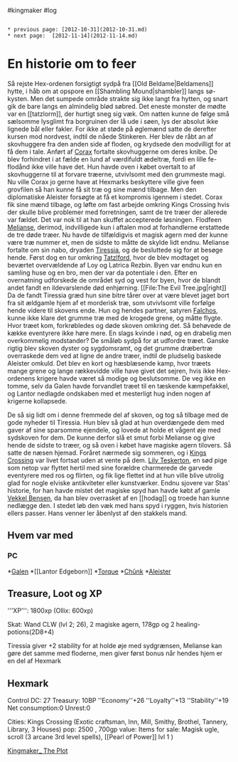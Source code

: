 #kingmaker #log

```ad-info

* previous page: [2012-10-31](2012-10-31.md)
* next page:  [2012-11-14](2012-11-14.md) 
```

# En historie om to feer  
 
Så rejste Hex-ordenen forsigtigt sydpå fra [[Old Beldame|Beldamens]] hytte, i håb om at opspore en [[Shambling Mound|shambler]] langs sø-kysten. Men det sumpede område strakte sig ikke langt fra hytten, og snart gik de bare langs en almindelig blød søbred. Det eneste monster de mødte var en [[tatzlorm]], der hurtigt sneg sig væk. Om natten kunne de følge små sælsomme lysglimt fra borgruinen der lå ude i søen, lys der absolut ikke lignede bål eller fakler. For ikke at støde på øglemænd satte de derefter kursen mod nordvest, indtil de nåede Stinkeren. Her blev de råbt an af skovhuggere fra den anden side af floden, og krydsede den modvilligt for at få dem i tale. Anført af [Corax](Corax.md) fortalte skovhuggerne om deres knibe. De blev forhindret i at fælde en lund af værdifuldt ædeltræ, fordi en lille fe-flodånd ikke ville have det. Hun havde oven i købet overtalt to af skovhuggerne til at forvare træerne, utvivlsomt med den grummeste magi. Nu ville Corax jo gerne have at Hexmarks beskyttere ville give feen grovfilen så han kunne få sit træ og sine mænd tilbage. Men den diplomatiske Aleister forsøgte at få et kompromis igennem i stedet. Corax fik sine mænd tilbage, og løfte om fast arbejde omkring Kings Crossing hvis der skulle blive problemer med forretningen, samt de tre træer der allerede var fældet. Det var nok til at han skuffet accepterede løsningen. Flodfeen [Melianse](Melianse.md), derimod, indvilligede kun i aftalen mod at forhandlerne erstattede de tre døde træer. Nu havde de tilfældigvis et magisk agern med der kunne være træ nummer et, men de sidste to måtte de skylde lidt endnu. Melianse fortalte om sin nabo, dryaden [Tiressia](Tiressia.md), og de besluttede sig for at besøge hende. Først dog en tur omkring [Tatzlford](Tatzlford.md), hvor de blev modtaget og beværtet overvældende af Loy og Latrica Rezbin. Byen var endnu kun en samling huse og en bro, men der var da potentiale i den. Efter en overnatning udforskede de området syd og vest for byen, hvor de blandt andet fandt en ildevarslende død enhjørning.
[[File:The Evil Tree.jpg|right]]
Da de fandt Tiressia græd hun sine bitre tårer over at være blevet jaget bort fra sit ældgamle hjem af et morderisk træ, som utvivlsomt ville forfølge hende videre til skovens ende. Hun og hendes partner, satyren [Falchos](Falchos.md), kunne ikke klare det grumme træ med de krogede grene, og måtte flygte. Hvor træet kom, forkrøbledes og døde skoven omkring det. Så behøvede de kække eventyrere ikke høre mere. En slags kvinde i nød, og en drabelig men overkommelig modstander? De småløb sydpå for at udfordre træet. Ganske rigtig blev skoven dyster og sygdomsramt, og det grumme dræbertræ overraskede dem ved at ligne de andre træer, indtil de pludselig baskede Aleister omkuld. Det blev en kort og hæsblæsende kamp, hvor træets mange grene og lange rækkevidde ville have givet det sejren, hvis ikke Hex-ordenens krigere havde været så modige og beslutsomme. De veg ikke en tomme, selv da Galen havde forvandlet træet til en tæskende kæmpefakkel, og Lantor nedlagde ondskaben med et mesterligt hug inden nogen af krigerne kollapsede.
De så sig lidt om i denne fremmede del af skoven, og tog så tilbage med de gode nyheder til Tiressia. Hun blev så glad at hun overdængede dem med gaver af sine sparsomme ejendele, og lovede at holde et vågent øje med sydskoven for dem. De kunne derfor slå et smut forbi Melianse og give hende de sidste to træer, og så oven i købet have magiske agern tilovers. Så satte de næsen hjemad. Foråret nærmede sig sommeren, og i [Kings Crossing](Kings%20Crossing.md) var livet fortsat uden at vente på dem. [Lily Teskerton](Lily%20Teskerton.md), en sød pige som netop var flyttet hertil med sine forældre charmerede de garvede eventyrere med ros og flirten, og fik lige flettet ind at hun ville blive utrolig glad for nogle elviske antikviteter eller kunstværker. Endnu sjovere var Stas' historie, for han havde mistet det magiske spyd han havde købt af gamle [Vekkel Bensen](Vekkel%20Bensen.md), da han blev overrasket af en [[hodag]] og troede han kunne nedlægge den. I stedet løb den væk med hans spyd i ryggen, hvis historien ellers passer. Hans venner ler åbenlyst af den stakkels mand. 
## Hvem var med 
### PC 
 
*[Galen](Galen%20Jabir.md) 
*[[Lantor Edgeborn]] 
*[Torque](Torque%20Firebrand.md) 
*[Chûnk](Chûnk%20Van%20Der%20Hamer.md) 
*[Aleister](Aleister.md) 
 
## Treasure, Loot og XP 
'''XP''': 1800xp (Ollix: 600xp)
Skat: Wand CLW (lvl 2; 26), 2 magiske agern, 178gp og 2 healing-potions(2D8+4)
Tiressia giver +2 stability for at holde øje med sydgrænsen, Melianse kan gøre det samme med floderne, men giver først bonus når hendes hjem er en del af Hexmark
## Hexmark 
Control DC: 27 Treasury: 10BP 
  ''Economy''+26 ''Loyalty''+13 ''Stability''+19 
  Net consumption:0 Unrest:0
Cities:
Kings Crossing (Exotic craftsman, Inn, Mill, Smithy, Brothel, Tannery, Library, 3 Houses) pop: 2500 , 700gp value: Items for sale: Magisk ugle, scroll (3 arcane 3rd level spells), [[Pearl of Power]] lvl 1 )
 
[Kingmaker_ The Plot](Kingmaker_%20The%20Plot.md)
